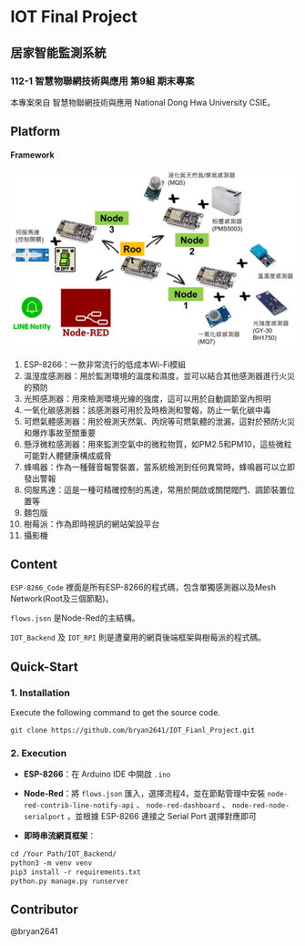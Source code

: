 # IOT Final Project

## 居家智能監測系統

### 112-1 智慧物聯網技術與應用 第9組 期末專案

本專案來自 智慧物聯網技術與應用 National Dong Hwa University CSIE。

## Platform

#### Framework

![image](https://github.com/bryan2641/IOT_Fianl_Project/blob/main/framework.png)

1.  ESP-8266：一款非常流行的低成本Wi-Fi模組
2.	溫溼度感測器：用於監測環境的溫度和濕度，並可以結合其他感測器進行火災的預防
3.	光照感測器：用來檢測環境光線的強度，這可以用於自動調節室內照明
4.	一氧化碳感測器：該感測器可用於及時檢測和警報，防止一氧化碳中毒
5.	可燃氣體感測器：用於檢測天然氣、丙烷等可燃氣體的泄漏，這對於預防火災和爆炸事故至關重要
6.	懸浮微粒感測器：用來監測空氣中的微粒物質，如PM2.5和PM10，這些微粒可能對人體健康構成威脅
7.	蜂鳴器：作為一種聲音報警裝置，當系統檢測到任何異常時，蜂鳴器可以立即發出警報
8.	伺服馬達：這是一種可精確控制的馬達，常用於開啟或關閉閥門、調節裝置位置等
9.	麵包版
10.	樹莓派：作為即時視訊的網站架設平台
11.	攝影機

## Content

`ESP-8266_Code` 裡面是所有ESP-8266的程式碼，包含單獨感測器以及Mesh Network(Root及三個節點)。

`flows.json` 是Node-Red的主結構。

`IOT_Backend` 及 `IOT_RPI` 則是遭棄用的網頁後端框架與樹莓派的程式碼。

## Quick-Start
### 1. Installation

Execute the following command to get the source code.

```shell
git clone https://github.com/bryan2641/IOT_Fianl_Project.git
```

### 2. Execution

* **ESP-8266**：在 Arduino IDE 中開啟 `.ino` 

* **Node-Red**：將 `flows.json` 匯入，選擇流程4，並在節點管理中安裝 `node-red-contrib-line-notify-api` 、 `node-red-dashboard` 、 `node-red-node-serialport` ，並根據 ESP-8266 連接之 Serial Port 選擇對應即可

* **即時串流網頁框架**：
```shell
cd /Your Path/IOT_Backend/
python3 -m venv venv
pip3 install -r requirements.txt
python.py manage.py runserver
```

## Contributor
@bryan2641
